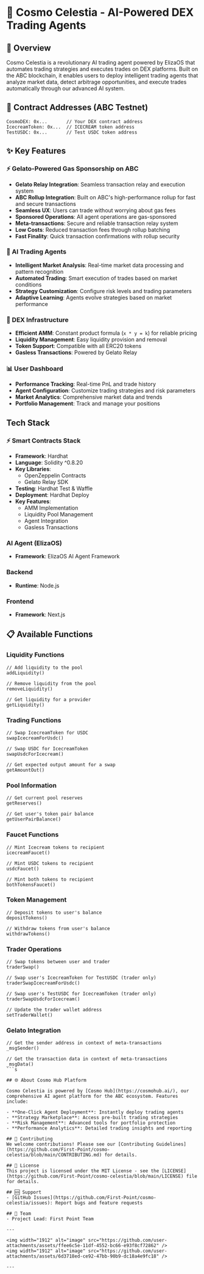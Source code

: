 # 🌌 Cosmo Celestia - AI-Powered DEX Trading Agents

## 🚀 Overview
Cosmo Celestia is a revolutionary AI trading agent powered by ElizaOS that automates trading strategies and executes trades on DEX platforms. Built on the ABC blockchain, it enables users to deploy intelligent trading agents that analyze market data, detect arbitrage opportunities, and execute trades automatically through our advanced AI system.

## 📍 Contract Addresses (ABC Testnet)

```
CosmoDEX: 0x...       // Your DEX contract address
IcecreamToken: 0x...  // ICECREAM token address
TestUSDC: 0x...       // Test USDC token address
```

## ✨ Key Features

### ⚡ Gelato-Powered Gas Sponsorship on ABC
- **Gelato Relay Integration**: Seamless transaction relay and execution system
- **ABC Rollup Integration**: Built on ABC's high-performance rollup for fast and secure transactions
- **Seamless UX**: Users can trade without worrying about gas fees
- **Sponsored Operations**: All agent operations are gas-sponsored
- **Meta-transactions**: Secure and reliable transaction relay system
- **Low Costs**: Reduced transaction fees through rollup batching
- **Fast Finality**: Quick transaction confirmations with rollup security

### 🤖 AI Trading Agents
- **Intelligent Market Analysis**: Real-time market data processing and pattern recognition
- **Automated Trading**: Smart execution of trades based on market conditions
- **Strategy Customization**: Configure risk levels and trading parameters
- **Adaptive Learning**: Agents evolve strategies based on market performance

### 💱 DEX Infrastructure
- **Efficient AMM**: Constant product formula (`x * y = k`) for reliable pricing
- **Liquidity Management**: Easy liquidity provision and removal
- **Token Support**: Compatible with all ERC20 tokens
- **Gasless Transactions**: Powered by Gelato Relay

### 📊 User Dashboard
- **Performance Tracking**: Real-time PnL and trade history
- **Agent Configuration**: Customize trading strategies and risk parameters
- **Market Analytics**: Comprehensive market data and trends
- **Portfolio Management**: Track and manage your positions


## Tech Stack
### ⚡ Smart Contracts Stack
- **Framework**: Hardhat
- **Language**: Solidity ^0.8.20
- **Key Libraries**:
  - OpenZeppelin Contracts
  - Gelato Relay SDK
- **Testing**: Hardhat Test & Waffle
- **Deployment**: Hardhat Deploy
- **Key Features**:
  - AMM Implementation
  - Liquidity Pool Management
  - Agent Integration
  - Gasless Transactions

### AI Agent (ElizaOS)
- **Framework**: ElizaOS AI Agent Framework
### Backend
- **Runtime**: Node.js
### Frontend
- **Framework**: Next.js


## 📋 Available Functions

### Liquidity Functions
```solidity
// Add liquidity to the pool
addLiquidity()

// Remove liquidity from the pool
removeLiquidity()

// Get liquidity for a provider
getLiquidity()
```

### Trading Functions
```solidity
// Swap IcecreamToken for USDC
swapIcecreamForUsdc()

// Swap USDC for IcecreamToken
swapUsdcForIcecream()

// Get expected output amount for a swap
getAmountOut()
```

### Pool Information
```solidity
// Get current pool reserves
getReserves()

// Get user's token pair balance
getUserPairBalance()
```

### Faucet Functions
```solidity
// Mint Icecream tokens to recipient
icecreamFaucet()

// Mint USDC tokens to recipient
usdcFaucet()

// Mint both tokens to recipient
bothTokensFaucet()
```

### Token Management
```solidity
// Deposit tokens to user's balance
depositTokens()

// Withdraw tokens from user's balance
withdrawTokens()
```

### Trader Operations
```solidity
// Swap tokens between user and trader
traderSwap()

// Swap user's IcecreamToken for TestUSDC (trader only)
traderSwapIcecreamForUsdc()

// Swap user's TestUSDC for IcecreamToken (trader only)
traderSwapUsdcForIcecream()

// Update the trader wallet address
setTraderWallet()
```

### Gelato Integration
```solidity
// Get the sender address in context of meta-transactions
_msgSender()

// Get the transaction data in context of meta-transactions
_msgData()
```s

## 🌐 About Cosmo Hub Platform

Cosmo Celestia is powered by [Cosmo Hub](https://cosmohub.ai/), our comprehensive AI agent platform for the ABC ecosystem. Features include:

- **One-Click Agent Deployment**: Instantly deploy trading agents
- **Strategy Marketplace**: Access pre-built trading strategies
- **Risk Management**: Advanced tools for portfolio protection
- **Performance Analytics**: Detailed trading insights and reporting

## 🤝 Contributing
We welcome contributions! Please see our [Contributing Guidelines](https://github.com/First-Point/cosmo-celestia/blob/main/CONTRIBUTING.md) for details.

## 📝 License
This project is licensed under the MIT License - see the [LICENSE](https://github.com/First-Point/cosmo-celestia/blob/main/LICENSE) file for details.

## 🆘 Support
- [GitHub Issues](https://github.com/First-Point/cosmo-celestia/issues): Report bugs and feature requests

## 👥 Team
- Project Lead: First Point Team

---

<img width="1912" alt="image" src="https://github.com/user-attachments/assets/ffee6c5e-11df-4552-bc66-e93f8cf72862" />
<img width="1912" alt="image" src="https://github.com/user-attachments/assets/6d3718ed-ce92-47bb-90b9-dc18a4e9fc18" />

---

